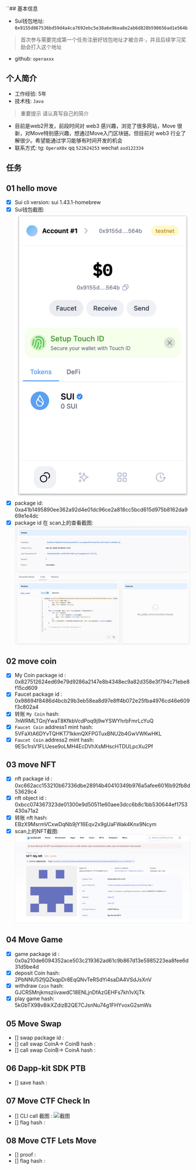 ``## 基本信息

- Sui钱包地址: `0x9155d867536bd59d4a4ca7692ebc5e38a6e9bea8e2ab6d828b598656ad1e564b`

> 首次参与需要完成第一个任务注册好钱包地址才被合并·，并且后续学习奖励会打入这个地址

- github: `operaxxx`

## 个人简介

- 工作经验: 5年
- 技术栈: `Java`

> 重要提示 请认真写自己的简介

- 目前是web2开发，前段时间对 web3 感兴趣，浏览了很多网站，Move 很新，对Move特别感兴趣，想通过Move入门区块链。但目前对 web3 行业了解很少。希望能通过学习能够有时间开发的机会
- 联系方式: tg: `OperaX0x` qq `522624253` wechat `asd122334`

## 任务

## 01 hello move

- [X]  Sui cli version: sui 1.43.1-homebrew
- [X]  Sui钱包截图: ![Sui 钱包](./code/task1/images/wallet.png)
- [X]  package id: 0xa41b1495890ee362a92d4e01dc96ce2a818cc5bcd615d975b8162da969e1e4dc
- [X]  package id 在 scan上的查看截图:![scan](./code/task1/images/package.png)

## 02 move coin

- [X]  My Coin package id : 0x827512624ed69e79d9286a2147e8b4348ec9a82d358e3f794c71ebe8f15cd609
- [X]  Faucet package id : 0x98694f8486d4bcb29b3eb58ea8d97e8ff4b072e25fba4976cd46e609f3c802a4
- [X]  转账 `My Coin` hash: 7nWRMLTGnjYwaT8KfkbVcdPoq9j9wYSWYhrbFmrLcYuQ
- [X]  `Faucet Coin` address1 mint hash: 5VFaXtA6DYvTQHKT71kkmQXFPGTuxBNU2b4GwVWKwHKL
- [X]  `Faucet Coin` address2 mint hash: 9ESc1rsV1FLUese9oLMH4EcDVhXsMHscHTDULpcXu2Pf

## 03 move NFT

- [X]  nft package id : 0xc662acc153210b67336dbe28914b40410349b976a5afee6016b92fb8d53629c4
- [X]  nft object id : 0xbcc074367323de01300e9d50511e60aee3dcc6b8c1bb530644ef1753430a71a2
- [X]  转账 nft  hash: EBzX9MsrmVCxwDqNb9jY16Eqv2x9gUaFWak4Knx9Ncym
- [X]  scan上的NFT截图: ![1741351943194](code/task3/images/1741351943194.png)

## 04 Move Game

- [X] game package id : 0x0a210de6094352ace503c219362ad61c9b867d13e5985223ea8fee6d31d5be4d
- [X] deposit Coin hash: 2PbNNU52fjQZkqpDr8EqQNvTeRSdYi4saDA4VSdJsXnV
- [X] withdraw `Coin` hash: GJCRSMnjkmsziivawdC18ENLjnDfAzGEHFs7kh1vXjTk
- [X] play game hash: 5kGbTX98v8ikXZdizB2QE7CJsnNu74g1FHYvoxG2smWs

## 05 Move Swap

- [] swap package id :
- [] call swap CoinA-> CoinB  hash :
- [] call swap CoinB-> CoinA  hash :

## 06 Dapp-kit SDK PTB

- [] save hash :

## 07 Move CTF Check In

- [] CLI call 截图 : ![截图](./images/你的图片地址)
- [] flag hash :

## 08 Move CTF Lets Move

- [] proof :
- [] flag hash :
